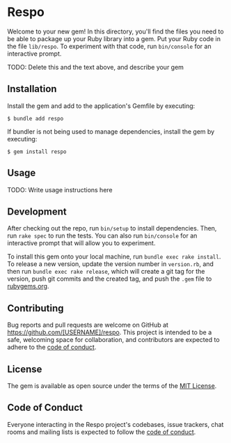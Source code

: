 # Respo

Welcome to your new gem! In this directory, you'll find the files you need to be able to package up your Ruby library into a gem. Put your Ruby code in the file `lib/respo`. To experiment with that code, run `bin/console` for an interactive prompt.

TODO: Delete this and the text above, and describe your gem

## Installation

Install the gem and add to the application's Gemfile by executing:

    $ bundle add respo

If bundler is not being used to manage dependencies, install the gem by executing:

    $ gem install respo

## Usage

TODO: Write usage instructions here

## Development

After checking out the repo, run `bin/setup` to install dependencies. Then, run `rake spec` to run the tests. You can also run `bin/console` for an interactive prompt that will allow you to experiment.

To install this gem onto your local machine, run `bundle exec rake install`. To release a new version, update the version number in `version.rb`, and then run `bundle exec rake release`, which will create a git tag for the version, push git commits and the created tag, and push the `.gem` file to [rubygems.org](https://rubygems.org).

## Contributing

Bug reports and pull requests are welcome on GitHub at https://github.com/[USERNAME]/respo. This project is intended to be a safe, welcoming space for collaboration, and contributors are expected to adhere to the [code of conduct](https://github.com/[USERNAME]/respo/blob/master/CODE_OF_CONDUCT.md).

## License

The gem is available as open source under the terms of the [MIT License](https://opensource.org/licenses/MIT).

## Code of Conduct

Everyone interacting in the Respo project's codebases, issue trackers, chat rooms and mailing lists is expected to follow the [code of conduct](https://github.com/[USERNAME]/respo/blob/master/CODE_OF_CONDUCT.md).

